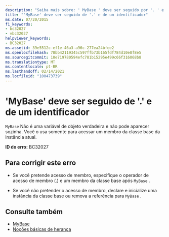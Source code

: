 ```yaml
---
description: "Saiba mais sobre: ' MyBase ' deve ser seguido por '. ' e um identificador"
title: "'MyBase' deve ser seguido de '.' e de um identificador"
ms.date: 07/20/2015
f1_keywords:
- bc32027
- vbc32027
helpviewer_keywords:
- BC32027
ms.assetid: 39e5512c-ef1e-46a3-a96c-277ea24bfee2
ms.openlocfilehash: 78bb42119345c597ffb73b165fdf784d10e8f8e5
ms.sourcegitcommit: 10e719780594efc781b15295e499c66f316068b8
ms.translationtype: MT
ms.contentlocale: pt-BR
ms.lasthandoff: 02/14/2021
ms.locfileid: "100473739"
---
```

# <a name="mybase-must-be-followed-by--and-an-identifier"></a>'MyBase' deve ser seguido de '.' e de um identificador

`MyBase` Não é uma variável de objeto verdadeira e não pode aparecer sozinha. Você o usa somente para acessar um membro da classe base da instância atual.  
  
 **ID do erro:** BC32027  
  
## <a name="to-correct-this-error"></a>Para corrigir este erro  
  
- Se você pretende acesso de membro, especifique o operador de acesso de membro (.) e um membro da classe base após `MyBase` .  
  
- Se você não pretender o acesso de membro, declare e inicialize uma instância da classe base ou remova a referência para `MyBase` .  
  
## <a name="see-also"></a>Consulte também

- [MyBase](../programming-guide/program-structure/me-my-mybase-and-myclass.md#mybase)
- [Noções básicas de herança](../programming-guide/language-features/objects-and-classes/inheritance-basics.md)
